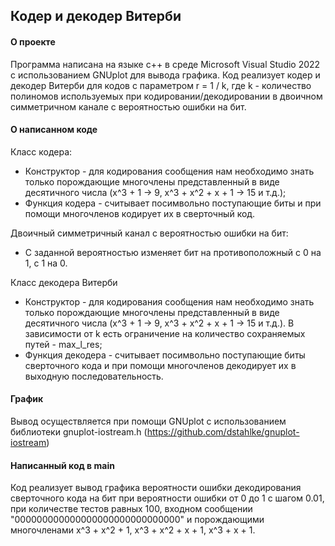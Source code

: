## Кодер и декодер Витерби
#### О проекте
Программа написана на языке с++ в среде Microsoft Visual Studio 2022 с использованием GNUplot для вывода графика. Код реализует кодер и декодер Витерби для кодов с параметром r = 1 / k, где k - количество полиномов используемых при кодировании/декодировании в двоичном симметричном канале с вероятностью ошибки на бит.

#### О написанном коде
Класс кодера:
* Конструктор - для кодирования сообщения нам необходимо знать только порождающие многочлены представленный в виде десятичного числа (x^3 + 1 -> 9, x^3 + x^2 + x + 1 -> 15 и т.д.);
* Функция кодера - считывает посимвольно поступающие биты и при помощи многочленов кодирует их в сверточный код.

Двоичный симметричный канал с вероятностью ошибки на бит:
* С заданной вероятностью изменяет бит на противоположный с 0 на 1, с 1 на 0.

Класс декодера Витерби
* Конструктор - для кодирования сообщения нам необходимо знать только порождающие многочлены представленный в виде десятичного числа (x^3 + 1 -> 9, x^3 + x^2 + x + 1 -> 15 и т.д.). В зависимости от k есть ограничение на количество сохраняемых путей - max_l_res;
* Функция декодера - считывает посимвольно поступающие биты сверточного кода и при помощи многочленов декодирует их в выходную последовательность.

#### График 
Вывод осуществляется при помощи GNUplot с использованием библиотеки gnuplot-iostream.h (https://github.com/dstahlke/gnuplot-iostream)

#### Написанный код в main
Код реализует вывод графика вероятности ошибки декодирования сверточного кода на бит при вероятности ошибки от 0 до 1 с шагом 0.01, при количестве тестов равных 100, входном сообщении "000000000000000000000000000000" и порождающими многочленами x^3 + x^2 + 1, x^3 + x^2 + x + 1, x^3 + x + 1.
